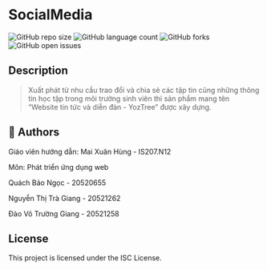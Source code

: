 # SocialMedia

![GitHub repo size](https://img.shields.io/github/repo-size/QuachNgoc/SocialMedia?style=for-the-badge)
![GitHub language count](https://img.shields.io/github/languages/count/QuachNgoc/SocialMedia?style=for-the-badge)
![GitHub forks](https://img.shields.io/github/forks/QuachNgoc/SocialMedia?style=for-the-badge)
![GitHub open issues](https://img.shields.io/github/issues/QuachNgoc/SocialMedia?style=for-the-badge)

## Description
>Xuất phát từ nhu cầu trao đổi và chia sẻ các tập tin cũng những thông tin học tập trong môi trường sinh viên thì sản phẩm mang tên  “Website tin tức và diễn đàn - YozTree” được xây dựng.

## 🧐 Authors
Giáo viên hướng dẫn: Mai Xuân Hùng - IS207.N12

Môn: Phát triển ứng dụng web

Quách Bảo Ngọc       - 20520655 

Nguyễn Thị Trà Giang - 20521262

Đào Võ Trường Giang  - 20521258


## License

This project is licensed under the ISC License.
